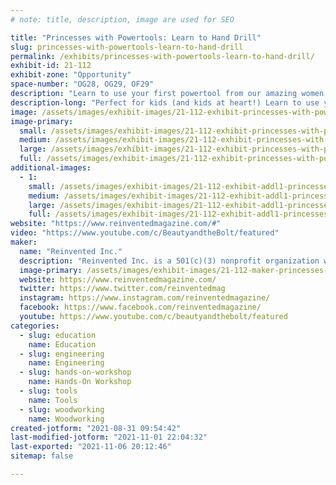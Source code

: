 ```yaml
---
# note: title, description, image are used for SEO

title: "Princesses with Powertools: Learn to Hand Drill"
slug: princesses-with-powertools-learn-to-hand-drill
permalink: /exhibits/princesses-with-powertools-learn-to-hand-drill/
exhibit-id: 21-112
exhibit-zone: "Opportunity"
space-number: "OG28, OG29, OF29"
description: "Learn to use your first powertool from our amazing women engineers dressed as princesses!"
description-long: "Perfect for kids (and kids at heart!) Learn to use your first powertool form our amazing women engineers dressed as princesses, and find out why #brilliantisbeautiful! You&#039;ll leave with a take-away souvenir constellation projct you made yourself!"
image: /assets/images/exhibit-images/21-112-exhibit-princesses-with-powertools-learn-to-hand-drill-make-cover-photo1-large.png
image-primary: 
  small: /assets/images/exhibit-images/21-112-exhibit-princesses-with-powertools-learn-to-hand-drill-make-cover-photo1-small.png
  medium: /assets/images/exhibit-images/21-112-exhibit-princesses-with-powertools-learn-to-hand-drill-make-cover-photo1-medium.png
  large: /assets/images/exhibit-images/21-112-exhibit-princesses-with-powertools-learn-to-hand-drill-make-cover-photo1-large.png
  full: /assets/images/exhibit-images/21-112-exhibit-princesses-with-powertools-learn-to-hand-drill-make-cover-photo1-full.png
additional-images: 
  - 1:
    small: /assets/images/exhibit-images/21-112-exhibit-addl1-princesses-with-powertools-learn-to-hand-drill-img-4926-small.jpg
    medium: /assets/images/exhibit-images/21-112-exhibit-addl1-princesses-with-powertools-learn-to-hand-drill-img-4926-medium.jpg
    large: /assets/images/exhibit-images/21-112-exhibit-addl1-princesses-with-powertools-learn-to-hand-drill-img-4926-large.jpg
    full: /assets/images/exhibit-images/21-112-exhibit-addl1-princesses-with-powertools-learn-to-hand-drill-img-4926-full.jpg
website: "https://www.reinventedmagazine.com/#"
video: "https://www.youtube.com/c/BeautyandtheBolt/featured"
maker: 
  name: "Reinvented Inc."
  description: "Reinvented Inc. is a 501(c)(3) nonprofit organization whose mission is to reinvent the general perception of women in STEM fields while inspiring interest in STEM for young women worldwide. We aspire to break barriers and aid the movement to get more girls involved in STEM, first through the creation of our print magazine (Reinvented Magazine), and now through our new in-person program, Princesses with Power Tools."
  image-primary: /assets/images/exhibit-images/21-112-maker-princesses-with-powertools-learn-to-hand-drill-snip-medium.PNG
  website: https://www.reinventedmagazine.com/
  twitter: https://www.twitter.com/reinventedmag
  instagram: https://www.instagram.com/reinventedmagazine/
  facebook: https://www.facebook.com/reinventedmagazine/
  youtube: https://www.youtube.com/c/beautyandthebolt/featured
categories: 
  - slug: education
    name: Education
  - slug: engineering
    name: Engineering
  - slug: hands-on-workshop
    name: Hands-On Workshop
  - slug: tools
    name: Tools
  - slug: woodworking
    name: Woodworking
created-jotform: "2021-08-31 09:54:42"
last-modified-jotform: "2021-11-01 22:04:32"
last-exported: "2021-11-06 20:12:46"
sitemap: false

---
```

